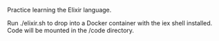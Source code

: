 Practice learning the Elixir language.

Run ./elixir.sh to drop into a Docker container with the iex shell installed.
Code will be mounted in the /code directory.
